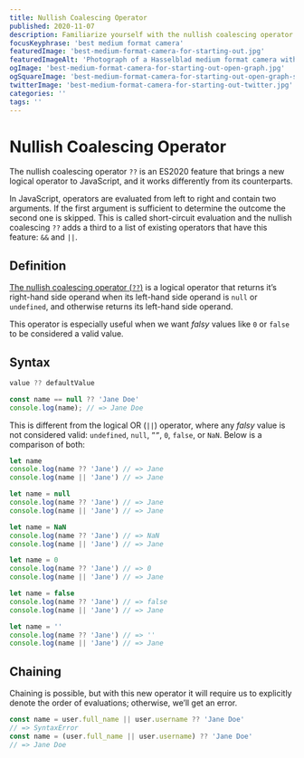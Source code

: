 ```yaml
---
title: Nullish Coalescing Operator
published: 2020-11-07
description: Familiarize yourself with the nullish coalescing operator
focusKeyphrase: 'best medium format camera'
featuredImage: 'best-medium-format-camera-for-starting-out.jpg'
featuredImageAlt: 'Photograph of a Hasselblad medium format camera with the focusing screen exposed'
ogImage: 'best-medium-format-camera-for-starting-out-open-graph.jpg'
ogSquareImage: 'best-medium-format-camera-for-starting-out-open-graph-square.jpg'
twitterImage: 'best-medium-format-camera-for-starting-out-twitter.jpg'
categories: ''
tags: ''
---
```

# Nullish Coalescing Operator

The nullish coalescing operator `??` is an ES2020 feature that brings a new logical operator to JavaScript, and it works differently from its counterparts.

In JavaScript, operators are evaluated from left to right and contain two arguments. If the first argument is sufficient to determine the outcome the second one is skipped. This is called short-circuit evaluation and the nullish coalescing `??` adds a third to a list of existing operators that have this feature: `&&` and `||`.

## Definition
[The nullish coalescing operator (`??`)](https://developer.mozilla.org/en-US/docs/Web/JavaScript/Reference/Operators/Nullish_coalescing_operator) is a logical operator that returns it’s right-hand side operand when its left-hand side operand is `null` or `undefined`, and otherwise returns its left-hand side operand.

This operator is especially useful when we want  _falsy_ values like `0` or `false` to be considered a valid value.

## Syntax
```javascript
value ?? defaultValue
```
```javascript
const name == null ?? 'Jane Doe'
console.log(name); // => Jane Doe
```

This is different from the logical OR (`||`) operator, where any _falsy_ value is not considered valid: `undefined`, `null`, `””`, `0`, `false`, or `NaN`. Below is a comparison of both:

```javascript
let name
console.log(name ?? 'Jane') // => Jane
console.log(name || 'Jane') // => Jane

let name = null
console.log(name ?? 'Jane') // => Jane
console.log(name || 'Jane') // => Jane

let name = NaN
console.log(name ?? 'Jane') // => NaN
console.log(name || 'Jane') // => Jane

let name = 0
console.log(name ?? 'Jane') // => 0
console.log(name || 'Jane') // => Jane

let name = false
console.log(name ?? 'Jane') // => false
console.log(name || 'Jane') // => Jane

let name = ''
console.log(name ?? 'Jane') // => ''
console.log(name || 'Jane') // => Jane
```

## Chaining
Chaining is possible, but with this new operator it will require us to explicitly denote the order of evaluations; otherwise, we’ll get an error.

```javascript
const name = user.full_name || user.username ?? 'Jane Doe' 
// => SyntaxError
const name = (user.full_name || user.username) ?? 'Jane Doe' 
// => Jane Doe
```